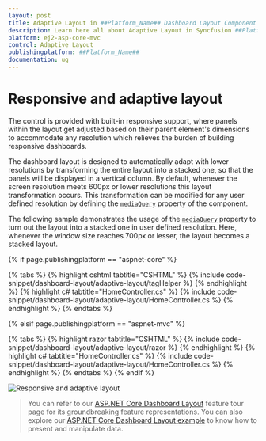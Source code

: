 ```yaml
---
layout: post
title: Adaptive Layout in ##Platform_Name## Dashboard Layout Component
description: Learn here all about Adaptive Layout in Syncfusion ##Platform_Name## Dashboard Layout component of Syncfusion Essential JS 2 and more.
platform: ej2-asp-core-mvc
control: Adaptive Layout
publishingplatform: ##Platform_Name##
documentation: ug
---
```



# Responsive and adaptive layout

The control is provided with built-in responsive support, where panels within the layout get adjusted based on their parent element's dimensions to accommodate any resolution which relieves the burden of building responsive dashboards.

The dashboard layout is designed to automatically adapt with lower resolutions by transforming the entire layout into a stacked one, so that the panels will be displayed in a vertical column. By default, whenever the screen resolution meets 600px or lower resolutions this layout transformation occurs. This transformation can be modified for any user defined resolution by defining the [`mediaQuery`](https://help.syncfusion.com/cr/cref_files/aspnetcore-js2/Syncfusion.EJ2~Syncfusion.EJ2.Layouts.DashboardLayout~MediaQuery.html) property of the component.

The following sample demonstrates the usage of the [`mediaQuery`](https://help.syncfusion.com/cr/cref_files/aspnetcore-js2/Syncfusion.EJ2~Syncfusion.EJ2.Layouts.DashboardLayout~MediaQuery.html) property to turn out the layout into a stacked one in user defined resolution. Here, whenever the window size reaches 700px or lesser, the layout becomes a stacked layout.

{% if page.publishingplatform == "aspnet-core" %}

{% tabs %}
{% highlight cshtml tabtitle="CSHTML" %}
{% include code-snippet/dashboard-layout/adaptive-layout/tagHelper %}
{% endhighlight %}
{% highlight c# tabtitle="HomeController.cs" %}
{% include code-snippet/dashboard-layout/adaptive-layout/HomeController.cs %}
{% endhighlight %}
{% endtabs %}

{% elsif page.publishingplatform == "aspnet-mvc" %}

{% tabs %}
{% highlight razor tabtitle="CSHTML" %}
{% include code-snippet/dashboard-layout/adaptive-layout/razor %}
{% endhighlight %}
{% highlight c# tabtitle="HomeController.cs" %}
{% include code-snippet/dashboard-layout/adaptive-layout/HomeController.cs %}
{% endhighlight %}
{% endtabs %}
{% endif %}

![Responsive and adaptive layout](./images/adaptive_layout.PNG)

> You can refer to our [ASP.NET Core Dashboard Layout](https://www.syncfusion.com/aspnet-core-ui-controls/dashboard-layout) feature tour page for its groundbreaking feature representations. You can also explore our [ASP.NET Core Dashboard Layout example](https://ej2.syncfusion.com/aspnetcore/DashboardLayout/DefaultFunctionalities#/material) to know how to present and manipulate data.